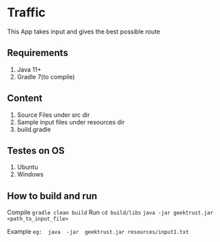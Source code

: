 # Traffic

This App takes input and gives the best possible route

## Requirements
1. Java 11+
2. Gradle 7(to compile)

## Content
1. Source Files under src dir
2. Sample input files under resources dir
3. build.gradle

## Testes on OS
1. Ubuntu 
1. Windows

## How to build and run
Compile
``
gradle clean build
``
Run
``
cd build/libs
``
``
java -jar geektrust.jar <path_to_input_file>
``

Example
``
eg:  java  -jar  geektrust.jar resources/input1.txt
``


